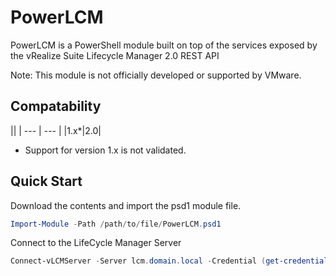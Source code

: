 # PowerLCM
PowerLCM is a PowerShell module built on top of the services exposed by the vRealize Suite Lifecycle Manager 2.0 REST API

Note: This module is not officially developed or supported by VMware.

## Compatability
||
| --- | --- |
|1.x*|2.0|

* Support for version 1.x is not validated.

## Quick Start
Download the contents and import the psd1 module file.

```PowerShell
Import-Module -Path /path/to/file/PowerLCM.psd1
```

Connect to the LifeCycle Manager Server
```PowerShell
Connect-vLCMServer -Server lcm.domain.local -Credential (get-credential)
```

